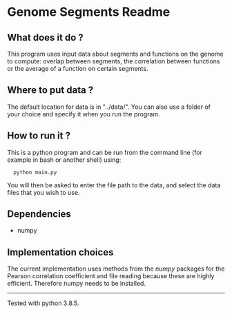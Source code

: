 # Genome Segments Readme

## What does it do ?

This program uses input data about segments and functions on the genome to
compute: overlap between segments, the correlation between functions or the
average of a function on certain segments.

## Where to put data ?

The default location for data is in "../data/". You can also use a folder of your choice and specify it when you run the program.

## How to run it ?

This is a python program and can be run from the command line (for example in
bash or another shell) using:
```
  python main.py
```
You will then be asked to enter the file path to the data, and select the data
files that you wish to use.

## Dependencies

- numpy

## Implementation choices

The current implementation uses methods from the *numpy* packages for the Pearson correlation
coefficient and file reading because these are highly efficient. 
Therefore numpy needs to be installed.

---

Tested with python 3.8.5.

